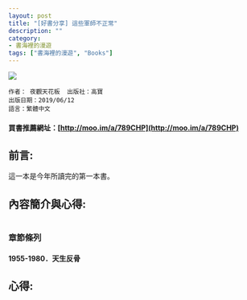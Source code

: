 ```yaml
---
layout: post
title: "[好書分享] 這些軍師不正常"
description: ""
category: 
- 書海裡的漫遊
tags: ["書海裡的漫遊", "Books"]
---
```



<div><a href="http://moo.im/a/789CHP" title="這些軍師不正常"><img src="https://cdn.readmoo.com/cover/5f/f70cg87_210x315.jpg?v=0"></a></div>

```
作者： 夜觀天花板  出版社：高寶 
出版日期：2019/06/12 
語言：繁體中文 
```

#### 買書推薦網址：[http://moo.im/a/789CHP](http://moo.im/a/789CHP)

## 前言:

這一本是今年所讀完的第一本書。 





## 內容簡介與心得:

```

```

### 章節條列

#### 1955-1980．天生反骨



## 心得:



